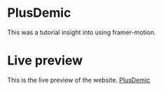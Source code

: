 # PlusDemic

This was a tutorial insight into using framer-motion.

# Live preview

This is the live preview of the website.
 [PlusDemic](https://framer-plusdemic.netlify.app/)

